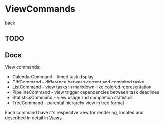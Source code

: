 # ViewCommands
[back](../Command.md)

## TODO

## Docs

View commands:
- CalendarCommand - timed task display
- DiffCommand - difference between current and commited tasks
- ListCommand - view tasks in markdown-like colored representation
- PipelineCommand - view trigger dependencies between task deadlines
- StatisticsCommand - view usage and completion statistics
- TreeCommand - parental hierarchy view in tree format

Each command have it's respecitve view for rendering, located and described in detail in [Views](./Views/Views.md)
